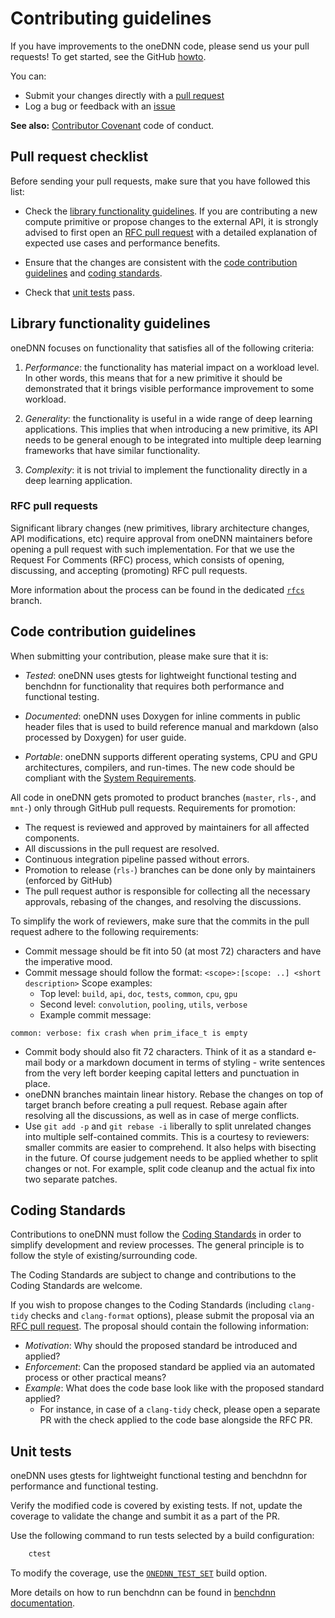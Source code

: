 # Contributing guidelines

If you have improvements to the oneDNN code, please send us your pull
requests! To get started, see the GitHub
[howto](https://help.github.com/en/articles/about-pull-requests).

You can:

- Submit your changes directly with a
  [pull request](https://github.com/oneapi-src/oneDNN/pulls)
- Log a bug or feedback with an [issue](https://github.com/oneapi-src/oneDNN/issues)

**See also:** [Contributor Covenant](CODE_OF_CONDUCT.md) code of conduct.

## Pull request checklist

Before sending your pull requests, make sure that you have followed this list:

* Check the [library functionality guidelines](CONTRIBUTING.md#library-functionality-guidelines).
  If you are contributing a new compute primitive or propose changes to the
  external API, it is strongly advised to first open an [RFC pull request](CONTRIBUTING.md#RFC-pull-requests)
  with a detailed explanation of expected use cases and performance benefits.

* Ensure that the changes are consistent with the
  [code contribution guidelines](CONTRIBUTING.md#code-contribution-guidelines)
  and [coding standards](CONTRIBUTING.md#coding-standards).

* Check that [unit tests](CONTRIBUTING.md#unit-tests) pass.

## Library functionality guidelines

oneDNN focuses on functionality that satisfies all of the following
criteria:

1. *Performance*: the functionality has material impact on a workload level.
   In other words, this means that for a new primitive it should be
   demonstrated that it brings visible performance improvement to some
   workload.

2. *Generality*: the functionality is useful in a wide range of deep learning
   applications. This implies that when introducing a new primitive, its API
   needs to be general enough to be integrated into multiple deep learning
   frameworks that have similar functionality.

3. *Complexity*: it is not trivial to implement the functionality directly in
   a deep learning application.

### RFC pull requests

Significant library changes (new primitives, library architecture changes,
API modifications, etc) require approval from oneDNN maintainers before
opening a pull request with such implementation. For that we use the Request
For Comments (RFC) process, which consists of opening, discussing, and
accepting (promoting) RFC pull requests.

More information about the process can be found in the dedicated
[`rfcs`](https://github.com/oneapi-src/oneDNN/tree/rfcs) branch.

## Code contribution guidelines

When submitting your contribution, please make sure that it is:

* *Tested*: oneDNN uses gtests for lightweight functional testing and
  benchdnn for functionality that requires both performance and functional
  testing.

* *Documented*: oneDNN uses Doxygen for inline comments in public header
  files that is used to build reference manual and markdown (also processed by
  Doxygen) for user guide.

* *Portable*: oneDNN supports different operating systems, CPU and GPU
  architectures, compilers, and run-times. The new code should be compliant
  with the [System Requirements](README.md#system-requirements).

All code in oneDNN gets promoted to product branches (`master`, `rls-`, and
`mnt-`) only through GitHub pull requests. Requirements for promotion:

- The request is reviewed and approved by maintainers for all affected
  components.
- All discussions in the pull request are resolved.
- Continuous integration pipeline passed without errors.
- Promotion to release (`rls-`) branches can be done only by maintainers
  (enforced by GitHub)
- The pull request author is responsible for collecting all the necessary
  approvals, rebasing of the changes, and resolving the discussions.

To simplify the work of reviewers, make sure that the commits in the pull
request adhere to the following requirements:

- Commit message should be fit into 50 (at most 72) characters and have the
  imperative mood.
- Commit message should follow the format:
  `<scope>:[scope: ..] <short description>`
  Scope examples:
  * Top level: `build`, `api`, `doc`, `tests`, `common`, `cpu`, `gpu`
  * Second level: `convolution`, `pooling`, `utils`, `verbose`
  * Example commit message:
~~~git
common: verbose: fix crash when prim_iface_t is empty
~~~

- Commit body should also fit 72 characters. Think of it as a standard e-mail
  body or a markdown document in terms of styling - write sentences from the
  very left border keeping capital letters and punctuation in place.
- oneDNN branches maintain linear history. Rebase the changes on top of target
  branch before creating a pull request. Rebase again after resolving all the
  discussions, as well as in case of merge conflicts.
- Use `git add -p`  and `git rebase -i` liberally to split unrelated changes
  into multiple self-contained commits. This is a courtesy to reviewers: smaller
  commits are easier to comprehend. It also helps with bisecting in the future.
  Of course judgement needs to be applied whether to split changes or not. For
  example, split code cleanup and the actual fix into two separate patches.

## Coding Standards

Contributions to oneDNN must follow the [Coding Standards](CODING_STANDARDS.md)
in order to simplify development and review processes. The general principle is
to follow the style of existing/surrounding code.

The Coding Standards are subject to change and contributions to the Coding
Standards are welcome.

If you wish to propose changes to the Coding Standards (including `clang-tidy`
checks and `clang-format` options), please submit the proposal via an [RFC pull
request](CONTRIBUTING.md#RFC-pull-requests). The proposal should contain the
following information:
* *Motivation*: Why should the proposed standard be introduced and applied?
* *Enforcement*: Can the proposed standard be applied via an automated process
  or other practical means?
* *Example*: What does the code base look like with the proposed standard
  applied?
  * For instance, in case of a `clang-tidy` check, please open a separate PR
    with the check applied to the code base alongside the RFC PR.

## Unit tests

oneDNN uses gtests for lightweight functional testing and benchdnn for
performance and functional testing.

Verify the modified code is covered by existing tests. If not, update the
coverage to validate the change and sumbit it as a part of the PR.

Use the following command to run tests selected by a build configuration:
``` sh
    ctest
```

To modify the coverage, use the
[`ONEDNN_TEST_SET`](https://oneapi-src.github.io/oneDNN/dev_guide_build_options.html#onednn-test-set)
build option.

More details on how to run benchdnn can be found in
[benchdnn documentation](tests/benchdnn/doc/benchdnn_general_info.md#running-tests).
